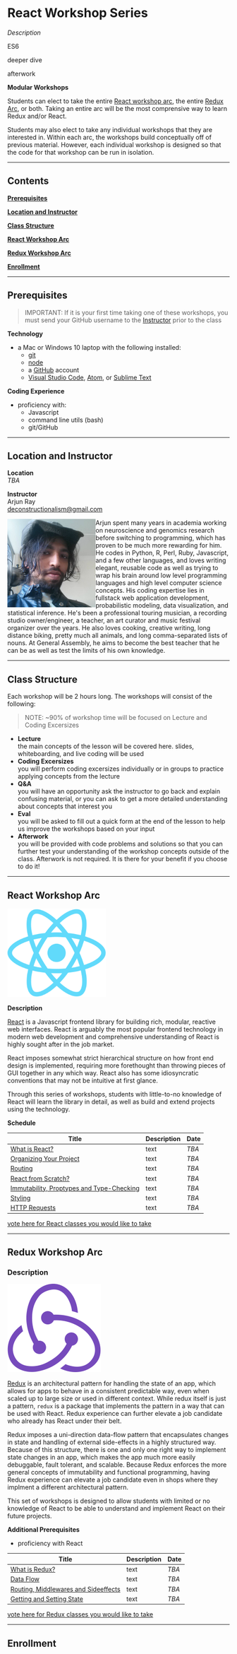 # React Workshop Series

*Description*

ES6

deeper dive

afterwork

**Modular Workshops**

Students can elect to take the entire [React workshop arc](#react-workshop-arc), the entire [Redux Arc](#react-workshop-arc), or both. Taking an entire arc will be the most comprensive way to learn Redux and/or React. 

Students may also elect to take any individual workshops that they are interested in. Within each arc, the workshops build conceptually off of previous material. However, each individual workshop is designed so that the code for that workshop can be run in isolation.

---
## Contents

**[Prerequisites](#prerequisites)**

**[Location and Instructor](#location-and-instructor)**

**[Class Structure](#class-structure)**

**[React Workshop Arc](#react-workshop-arc)** 

**[Redux Workshop Arc](#redux-workshop-arc)** 

**[Enrollment](#enrollment)**

---

## Prerequisites

> IMPORTANT: If it is your first time taking one of these workshops, you must send your GitHub username to the [Instructor](#location-and-instructor) prior to the class

**Technology**
* a Mac or Windows 10 laptop with the following installed:
   * [git](https://git-scm.com/)
   * [node](https://nodejs.org/en/)
   * a [GitHub](http://www.github.com) account
   * [Visual Studio Code](https://code.visualstudio.com), [Atom](https://atom.io), or [Sublime Text](https://www.sublimetext.com)

**Coding Experience**
* proficiency with:
  * Javascript
  * command line utils (bash)
  * git/GitHub


---

## Location and Instructor

**Location**  
*TBA*

**Instructor**   
Arjun Ray  
deconstructionalism@gmail.com

<img src="./assets/images/instructor-small.png" style="float: left">

Arjun spent many years in academia working on neuroscience and genomics research before switching to programming, which has proven to be much more rewarding for him. He codes in Python, R, Perl, Ruby, Javascript, and a few other languages, and loves writing elegant, reusable code as well as trying to wrap his brain around low level programming languages and high level computer science concepts. His coding expertise lies in fullstack web application development, probabilistic modeling, data visualization, and statistical inference. He's been a professional touring musician, a recording studio owner/engineer, a teacher, an art curator and music festival organizer over the years. He also loves cooking, creative writing, long distance biking, pretty much all animals, and long comma-separated lists of nouns. At General Assembly, he aims to become the best teacher that he can be as well as test the limits of his own knowledge.

---

## Class Structure

Each workshop will be 2 hours long. The workshops will consist of the following:
> NOTE: ~90% of workshop time will be focused on Lecture and Coding Excersizes

* **Lecture**   
  the main concepts of the lesson will be covered here. slides, whiteboarding, and live coding will be used
* **Coding Excersizes**  
  you will perform coding excersizes individually or in groups to practice applying concepts from the lecture
* **Q&A**  
  you will have an opportunity ask the instructor to go back and explain confusing material, or you can ask to get a more detailed understanding about concepts that interest you 
* **Eval**  
  you  will be asked to fill out a quick form at the end of the lesson to help us improve the workshops based on your input
* **Afterwork**  
  you will be provided with code problems and solutions so that you can further test your understanding of the workshop concepts outside of the class. Afterwork is not required. It is there for your benefit if you choose to do it!


---

## React Workshop Arc

![](./assets/images/react-logo-small.png)

**Description**

[React](https://reactjs.org/) is a Javascript frontend library for building rich, modular, reactive web interfaces. React is arguably the most popular frontend technology in modern web development and comprehensive understanding of React is highly sought after in the job market. 

React imposes somewhat strict hierarchical structure on how front end design is implemented, requiring more forethought than throwing pieces of GUI together in any which way. React also has some idiosyncratic conventions that may not be intuitive at first glance.

Through this series of workshops, students with little-to-no knowledge of React will learn the library in detail, as well as build and extend projects using the technology. 

**Schedule**

| Title | Description | Date |
| --- | --- | --- |
| [What is React?]() | text | *TBA* |
| [Organizing Your Project]() | text | *TBA* |
| [Routing]() | text | *TBA* |
| [React from Scratch?]() | text | *TBA* |
| [Immutability, Proptypes and Type-Checking]() | text | *TBA* |
| [Styling]() | text | *TBA* |
| [HTTP Requests]() | text | *TBA* |

[vote here for React classes you would like to take](https://github.com/deconstructionalism/react-workshops/issues/1)

---

## Redux Workshop Arc

### Description

![](./assets/images/redux-logo-small.png)

[Redux](https://redux.js.org/) is an architectural pattern for handling the state of an app, which allows for apps to behave in a consistent predictable way, even when scaled up to large size or used in different context. While redux itself is just a pattern, `redux` is a package that implements the pattern in a way that can be used with React. Redux experience can further elevate a job candidate who already has React under their belt.

Redux imposes a uni-direction data-flow pattern that encapsulates changes in state and handling of external side-effects in a highly structured way. Because of this structure, there is one and only one right way to implement state changes in an app, which makes the app much more easily debuggable, fault tolerant, and scalable. Because Redux enforces the more general concepts of immutability and functional programming, having Redux experience can elevate a job candidate even in shops where they implment a different architectural pattern.

This set of workshops is designed to allow students with limited or no knowledge of React to be able to understand and implement React on their future projects.

**Additional Prerequisites**
* proficiency with React


| Title | Description | Date |
| --- | --- | --- |
| [What is Redux?]() | text | *TBA* |
| [Data Flow]() | text | *TBA* |
| [Routing, Middlewares and Sideeffects]() | text | *TBA* |
| [Getting and Setting State]() | text | *TBA* |

[vote here for Redux classes you would like to take](https://github.com/deconstructionalism/react-workshops/issues/1)

---

## Enrollment